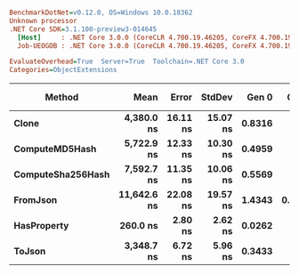 ``` ini

BenchmarkDotNet=v0.12.0, OS=Windows 10.0.18362
Unknown processor
.NET Core SDK=3.1.100-preview3-014645
  [Host]     : .NET Core 3.0.0 (CoreCLR 4.700.19.46205, CoreFX 4.700.19.46214), X64 RyuJIT
  Job-UEOGOB : .NET Core 3.0.0 (CoreCLR 4.700.19.46205, CoreFX 4.700.19.46214), X64 RyuJIT

EvaluateOverhead=True  Server=True  Toolchain=.NET Core 3.0  
Categories=ObjectExtensions  

```
|            Method |        Mean |    Error |   StdDev |  Gen 0 |  Gen 1 | Gen 2 | Allocated |
|------------------ |------------:|---------:|---------:|-------:|-------:|------:|----------:|
|             **Clone** |  **4,380.0 ns** | **16.11 ns** | **15.07 ns** | **0.8316** |      **-** |     **-** |    **7792 B** |
|    **ComputeMD5Hash** |  **5,722.9 ns** | **12.33 ns** | **10.30 ns** | **0.4959** |      **-** |     **-** |    **4696 B** |
| **ComputeSha256Hash** |  **7,592.7 ns** | **11.35 ns** | **10.06 ns** | **0.5569** |      **-** |     **-** |    **5440 B** |
|          **FromJson** | **11,642.6 ns** | **22.08 ns** | **19.57 ns** | **1.4343** | **0.0153** |     **-** |   **13480 B** |
|       **HasProperty** |    **260.0 ns** |  **2.80 ns** |  **2.62 ns** | **0.0262** |      **-** |     **-** |     **248 B** |
|            **ToJson** |  **3,348.7 ns** |  **6.72 ns** |  **5.96 ns** | **0.3433** |      **-** |     **-** |    **3240 B** |
